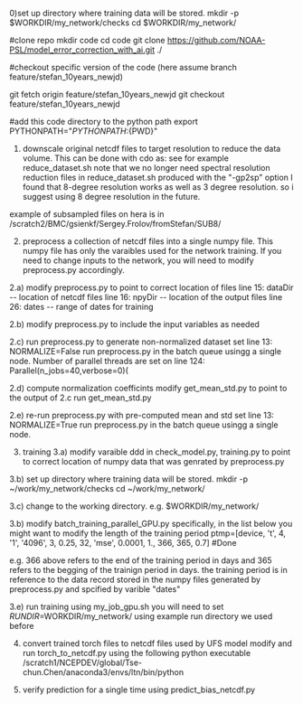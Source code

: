 0)set up directory where training data will be stored.
mkdir -p $WORKDIR/my_network/checks
cd $WORKDIR/my_network/

#clone repo 
mkdir code
cd code
git clone https://github.com/NOAA-PSL/model_error_correction_with_ai.git ./

#checkout specific version of the code (here assume branch feature/stefan_10years_newjd)

git fetch origin feature/stefan_10years_newjd
git checkout feature/stefan_10years_newjd

#add this code directory to the python path 
export PYTHONPATH="${PYTHONPATH}:${PWD}"

1) downscale original netcdf files to target resolution to reduce the data volume. This can be done with cdo as:
see for example reduce_dataset.sh
note that we no longer need spectral resolution reduction files in reduce_dataset.sh produced with the "-gp2sp" option
I found that 8-degree resolution works as well as 3 degree resolution. so i suggest using 8 degree resolution in the future. 

example of subsampled files on hera is in /scratch2/BMC/gsienkf/Sergey.Frolov/fromStefan/SUB8/

2) preprocess a collection of netcdf files into a single numpy file. This numpy file has only the varaibles used for the network training. If you need to change inputs to the network, you will need to modify preprocess.py accordingly. 

2.a) modify  preprocess.py to point to correct location of files
line 15: dataDir -- location of netcdf files
line 16: npyDir -- location of the output files
line 26: dates -- range of dates for training

2.b) modify preprocess.py to include the input variables as needed

2.c) run preprocess.py to generate non-normalized dataset
set line 13: NORMALIZE=False
run preprocess.py in the batch queue usingg a single node. 
Number of parallel threads are set on line 124: Parallel(n_jobs=40,verbose=0)(

2.d) compute normalization coefficints
modify get_mean_std.py to point to the output of 2.c
run get_mean_std.py

2.e) re-run preprocess.py with pre-computed mean and std
set line 13: NORMALIZE=True
run preprocess.py in the batch queue usingg a single node.

3) training
3.a) modify varaible ddd in check_model.py, training.py to point to correct location of numpy data that was genrated by preprocess.py

3.b) set up directory where training data will be stored. 
mkdir -p ~/work/my_network/checks
cd ~/work/my_network/

3.c) change to the working directory. e.g.  $WORKDIR/my_network/ 

3.b) modify batch_training_parallel_GPU.py
specifically, in the list below you might want to modify the length of the training period
ptmp=[device, 't', 4, '1', '4096', 3, 0.25, 32, 'mse', 0.0001, 1., 366,  365, 0.7] #Done

e.g. 366 above refers to the end of the training period in days and 365 refers to the begging of the trainign period in days. 
the training period is in reference to the data record stored in the numpy files generated by preprocess.py and spcified by varible "dates"

3.e) run training using my_job_gpu.sh
you will need to set $RUNDIR=$WORKDIR/my_network/ using example run directory we used before

4) convert trained torch files to netcdf files used by UFS model
modify and run torch_to_netcdf.py using the following python executable /scratch1/NCEPDEV/global/Tse-chun.Chen/anaconda3/envs/ltn/bin/python

5) verify prediction for a single time using predict_bias_netcdf.py


 

